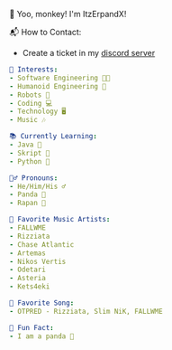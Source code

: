 👋 Yoo, monkey! I'm ItzErpandX!

📬 How to Contact:
- Create a ticket in my [discord server](https://discord.gg/poisonbox.eu)

```yml
🌟 Interests:
- Software Engineering 🧑‍💻
- Humanoid Engineering 🤖
- Robots 🤖
- Coding 💻
- Technology 🖥️
- Music 🎶

📚 Currently Learning:
- Java 🍵
- Skript 📜
- Python 🐍

🕵️‍♂️ Pronouns:
- He/Him/His ♂️
- Panda 🐼
- Rapan 🐚

🎵 Favorite Music Artists:
- FALLWME
- Rizziata
- Chase Atlantic
- Artemas
- Nikos Vertis
- Odetari
- Asteria
- Kets4eki

🎵 Favorite Song:
- OTPRED - Rizziata, Slim NiK, FALLWME

🎉 Fun Fact:
- I am a panda 🐼
```
